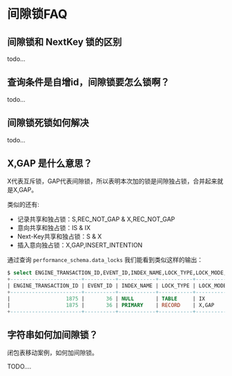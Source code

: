 # 间隙锁FAQ

## 间隙锁和 NextKey 锁的区别

todo...

## 查询条件是自增id，间隙锁要怎么锁啊？

todo...

## 间隙锁死锁如何解决

todo...

## X,GAP 是什么意思？

X代表互斥锁，GAP代表间隙锁，所以表明本次加的锁是间隙独占锁，合并起来就是X,GAP。

类似的还有:

- 记录共享和独占锁：S,REC_NOT_GAP & X,REC_NOT_GAP
- 意向共享和独占锁：IS & IX
- Next-Key共享和独占锁：S & X
- 插入意向独占锁：X,GAP,INSERT_INTENTION

通过查询 `performance_schema.data_locks` 我们能看到类似这样的输出：

```sql
$ select ENGINE_TRANSACTION_ID,EVENT_ID,INDEX_NAME,LOCK_TYPE,LOCK_MODE,LOCK_STATUS,LOCK_DATA from performance_schema.data_locks;
+-----------------------+----------+------------+-----------+-----------+-------------+-----------+
| ENGINE_TRANSACTION_ID | EVENT_ID | INDEX_NAME | LOCK_TYPE | LOCK_MODE | LOCK_STATUS | LOCK_DATA |
+-----------------------+----------+------------+-----------+-----------+-------------+-----------+
|                  1875 |       36 | NULL       | TABLE     | IX        | GRANTED     | NULL      |
|                  1875 |       36 | PRIMARY    | RECORD    | X,GAP     | GRANTED     | 10        |
+-----------------------+----------+------------+-----------+-----------+-------------+-----------+
```

## 字符串如何加间隙锁？

闭包表移动案例，如何加间隙锁。

TODO....

```sql
```
